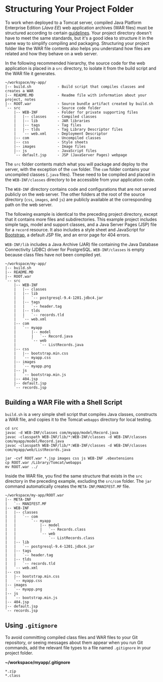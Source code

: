 # Structuring Your Project Folder<a name="java-tomcat-platform-directorystructure"></a>

To work when deployed to a Tomcat server, compiled Java Platform Enterprise Edition \(*Java EE*\) web application archives \(WAR files\) must be structured according to certain [guidelines](https://docs.oracle.com/javaee/7/tutorial/packaging003.htm)\. Your project directory doesn't have to meet the same standards, but it's a good idea to structure it in the same way to simplify compiling and packaging\. Structuring your project folder like the WAR file contents also helps you understand how files are related and how they behave on a web server\.

In the following recommended hierarchy, the source code for the web application is placed in a `src` directory, to isolate it from the build script and the WAR file it generates\.

```
~/workspace/my-app/
|-- build.sh            - Build script that compiles classes and creates a WAR
|-- README.MD           - Readme file with information about your project, notes
|-- ROOT.war            - Source bundle artifact created by build.sh
`-- src                 - Source code folder
    |-- WEB-INF         - Folder for private supporting files
    |   |-- classes     - Compiled classes
    |   |-- lib         - JAR libraries
    |   |-- tags        - Tag files
    |   |-- tlds        - Tag Library Descriptor files
    |   `-- web.xml     - Deployment Descriptor
    |-- com             - Uncompiled classes
    |-- css             - Style sheets
    |-- images          - Image files
    |-- js              - JavaScript files
    `-- default.jsp     - JSP (JavaServer Pages) webpage
```

The `src` folder contents match what you will package and deploy to the server, with the exception of the `com` folder\. The `com` folder contains your uncompiled classes \(`.java` files\)\. These need to be compiled and placed in the `WEB-INF/classes` directory to be accessible from your application code\.

The `WEB-INF` directory contains code and configurations that are not served publicly on the web server\. The other folders at the root of the source directory \(`css`, `images`, and `js`\) are publicly available at the corresponding path on the web server\.

The following example is identical to the preceding project directory, except that it contains more files and subdirectories\. This example project includes simple tags, model and support classes, and a Java Server Pages \(JSP\) file for a `record` resource\. It also includes a style sheet and JavaScript for [Bootstrap](http://getbootstrap.com/), a default JSP file, and an error page for 404 errors\.

`WEB-INF/lib` includes a Java Archive \(JAR\) file containing the Java Database Connectivity \(JDBC\) driver for PostgreSQL\. `WEB-INF/classes` is empty because class files have not been compiled yet\.

```
~/workspace/my-app/
|-- build.sh
|-- README.MD
|-- ROOT.war
`-- src
    |-- WEB-INF
    |   |-- classes
    |   |-- lib
    |   |   `-- postgresql-9.4-1201.jdbc4.jar
    |   |-- tags
    |   |   `-- header.tag
    |   |-- tlds
    |   |   `-- records.tld
    |   `-- web.xml
    |-- com
    |   `-- myapp
    |       |-- model
    |       |   `-- Record.java
    |       `-- web
    |           `-- ListRecords.java
    |-- css
    |   |-- bootstrap.min.css
    |   `-- myapp.css
    |-- images
    |   `-- myapp.png
    |-- js
    |   `-- bootstrap.min.js
    |-- 404.jsp
    |-- default.jsp
    `-- records.jsp
```

## Building a WAR File with a Shell Script<a name="java-tomcat-platform-directorystructure-building"></a>

`build.sh` is a very simple shell script that compiles Java classes, constructs a WAR file, and copies it to the Tomcat `webapps` directory for local testing\.

```
cd src
javac -d WEB-INF/classes com/myapp/model/Record.java
javac -classpath WEB-INF/lib/*:WEB-INF/classes -d WEB-INF/classes com/myapp/model/Record.java
javac -classpath WEB-INF/lib/*:WEB-INF/classes -d WEB-INF/classes com/myapp/web/ListRecords.java

jar -cvf ROOT.war *.jsp images css js WEB-INF .ebextensions
cp ROOT.war /Library/Tomcat/webapps
mv ROOT.war ../
```

Inside the WAR file, you find the same structure that exists in the `src` directory in the preceding example, excluding the `src/com` folder\. The `jar` command automatically creates the `META-INF/MANIFEST.MF` file\.

```
~/workspace/my-app/ROOT.war
|-- META-INF
|   `-- MANIFEST.MF
|-- WEB-INF
|   |-- classes
|   |   `-- com
|   |       `-- myapp
|   |           |-- model
|   |           |   `-- Records.class
|   |           `-- web
|   |               `-- ListRecords.class
|   |-- lib
|   |   `-- postgresql-9.4-1201.jdbc4.jar
|   |-- tags
|   |   `-- header.tag
|   |-- tlds
|   |   `-- records.tld
|   `-- web.xml
|-- css
|   |-- bootstrap.min.css
|   `-- myapp.css
|-- images
|   `-- myapp.png
|-- js
|   `-- bootstrap.min.js
|-- 404.jsp
|-- default.jsp
`-- records.jsp
```

## Using `.gitignore`<a name="java-tomcat-platform-gitignore"></a>

To avoid committing compiled class files and WAR files to your Git repository, or seeing messages about them appear when you run Git commands, add the relevant file types to a file named `.gitignore` in your project folder\.

**\~/workspace/myapp/\.gitignore**

```
*.zip
*.class
```